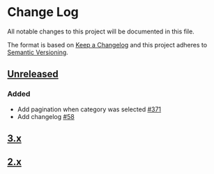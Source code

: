 # Change Log
All notable changes to this project will be documented in this file.

The format is based on [Keep a Changelog](http://keepachangelog.com/)
and this project adheres to [Semantic Versioning](http://semver.org/).

## [Unreleased]
### Added
- Add pagination when category was selected [#371](https://github.com/phalcon/forum/issues/371)
- Add changelog [#58](https://github.com/phalcon/forum/issues/58)

## [3.x](CHANGELOG-3.md)
## [2.x](CHANGELOG-2.md)

[Unreleased]: https://github.com/phalcon/forum/compare/v3.4.1...HEAD
